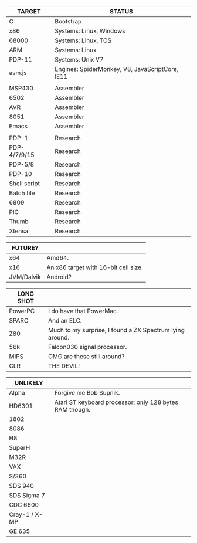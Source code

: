 | TARGET	| STATUS
| ------------- | ------
| C		| Bootstrap
| x86		| Systems: Linux, Windows |
| 68000		| Systems: Linux, TOS
| ARM		| Systems: Linux
| PDP-11	| Systems: Unix V7
| asm.js	| Engines: SpiderMonkey, V8, JavaScriptCore, IE11
|		|
| MSP430	| Assembler
| 6502		| Assembler
| AVR		| Assembler
| 8051		| Assembler
| Emacs		| Assembler
|		|
| PDP-1		| Research
| PDP-4/7/9/15	| Research
| PDP-5/8	| Research
| PDP-10	| Research
| Shell script	| Research
| Batch file	| Research
| 6809		| Research
| PIC		| Research
| Thumb		| Research
| Xtensa	| Research

| FUTURE?	| |
| ------------- | ---
| x64		| Amd64.
| x16		| An x86 target with 16-bit cell size.
| JVM/Dalvik	| Android?

| LONG SHOT	| |
| ------------- | ---
| PowerPC	| I do have that PowerMac.
| SPARC		| And an ELC.
| Z80		| Much to my surprise, I found a ZX Spectrum lying around.
| 56k		| Falcon030 signal processor.
| MIPS		| OMG are these still around?
| CLR		| THE DEVIL!

| UNLIKELY	| |
| ------------- | ---
| Alpha		| Forgive me Bob Supnik.
| HD6301	| Atari ST keyboard processor; only 128 bytes RAM though.
| 1802		|
| 8086		|
| H8		|
| SuperH	|
| M32R		|
| VAX		|
| S/360		|
| SDS 940	|
| SDS Sigma 7	|
| CDC 6600	|
| Cray-1 / X-MP	|
| GE 635	|
